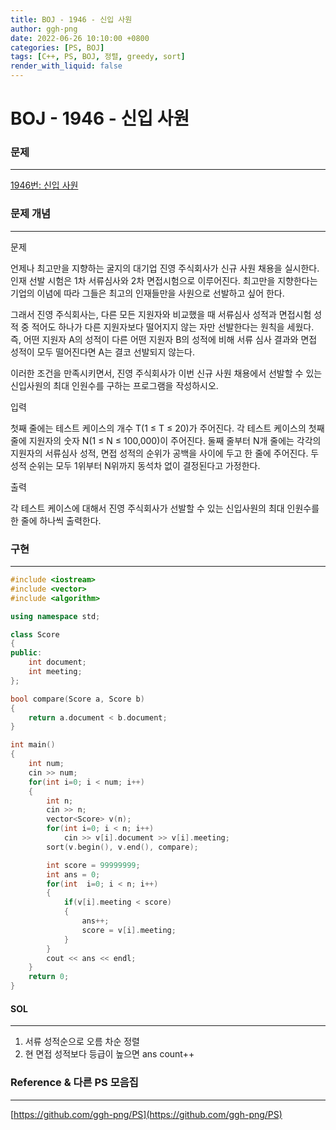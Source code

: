 ```yaml
---
title: BOJ - 1946 - 신입 사원
author: ggh-png
date: 2022-06-26 10:10:00 +0800
categories: [PS, BOJ]
tags: [C++, PS, BOJ, 정렬, greedy, sort]
render_with_liquid: false
---
```


# BOJ - 1946 - 신입 사원

### 문제

---

[1946번: 신입 사원](https://www.acmicpc.net/problem/1946)

### 문제 개념

---

문제

언제나 최고만을 지향하는 굴지의 대기업 진영 주식회사가 신규 사원 채용을 실시한다. 인재 선발 시험은 1차 서류심사와 2차 면접시험으로 이루어진다. 최고만을 지향한다는 기업의 이념에 따라 그들은 최고의 인재들만을 사원으로 선발하고 싶어 한다.

그래서 진영 주식회사는, 다른 모든 지원자와 비교했을 때 서류심사 성적과 면접시험 성적 중 적어도 하나가 다른 지원자보다 떨어지지 않는 자만 선발한다는 원칙을 세웠다. 즉, 어떤 지원자 A의 성적이 다른 어떤 지원자 B의 성적에 비해 서류 심사 결과와 면접 성적이 모두 떨어진다면 A는 결코 선발되지 않는다.

이러한 조건을 만족시키면서, 진영 주식회사가 이번 신규 사원 채용에서 선발할 수 있는 신입사원의 최대 인원수를 구하는 프로그램을 작성하시오.

입력

첫째 줄에는 테스트 케이스의 개수 T(1 ≤ T ≤ 20)가 주어진다. 각 테스트 케이스의 첫째 줄에 지원자의 숫자 N(1 ≤ N ≤ 100,000)이 주어진다. 둘째 줄부터 N개 줄에는 각각의 지원자의 서류심사 성적, 면접 성적의 순위가 공백을 사이에 두고 한 줄에 주어진다. 두 성적 순위는 모두 1위부터 N위까지 동석차 없이 결정된다고 가정한다.

출력

각 테스트 케이스에 대해서 진영 주식회사가 선발할 수 있는 신입사원의 최대 인원수를 한 줄에 하나씩 출력한다.

### 구현

---

```cpp
#include <iostream>
#include <vector>
#include <algorithm>

using namespace std;

class Score
{
public:
    int document;
    int meeting;
};

bool compare(Score a, Score b)
{
    return a.document < b.document;
}

int main()
{
    int num;
    cin >> num;
    for(int i=0; i < num; i++)
    {
        int n;
        cin >> n;
        vector<Score> v(n);
        for(int i=0; i < n; i++)
            cin >> v[i].document >> v[i].meeting;
        sort(v.begin(), v.end(), compare);

        int score = 99999999;
        int ans = 0;
        for(int  i=0; i < n; i++)
        {
            if(v[i].meeting < score)
            {
                ans++;
                score = v[i].meeting;
            }
        }
        cout << ans << endl;
    }
    return 0;
}
```

#### SOL

---

1. 서류 성적순으로 오름 차순 정렬 
2. 현 면접 성적보다 등급이 높으면 ans count++ 

### Reference & 다른 PS 모음집

---

[https://github.com/ggh-png/PS](https://github.com/ggh-png/PS)